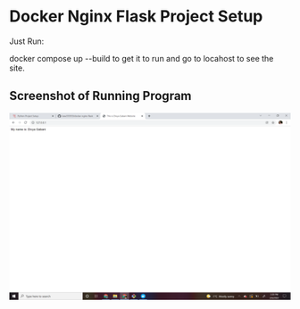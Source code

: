 # Docker Nginx Flask Project Setup

Just Run:

docker compose up --build to get it to run and go to locahost to see the site.

## Screenshot of Running Program
![](screenshots/running-program.png)